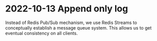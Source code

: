 # 2022-10-13 Append only log

Instead of Redis Pub/Sub mechanism, we use Redis Streams to conceptually
establish a message queue system. This allows us to get eventual consistency
on all clients.

